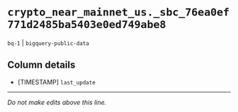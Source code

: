 # `crypto_near_mainnet_us._sbc_76ea0ef771d2485ba5403e0ed749abe8`
`bq-1` | `bigquery-public-data`

## Column details
* [TIMESTAMP] `last_update`

-------------------------------------------------------------------------------
*Do not make edits above this line.*
